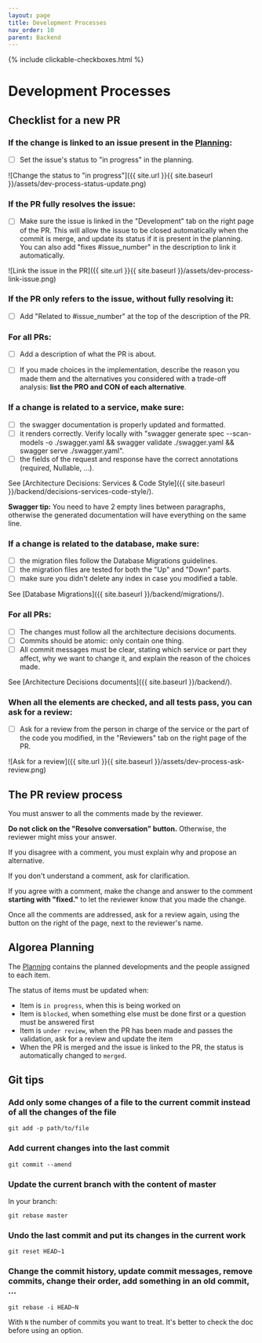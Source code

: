 ```yaml
---
layout: page
title: Development Processes
nav_order: 10
parent: Backend
---
```


{% include clickable-checkboxes.html %}

# Development Processes

## Checklist for a new PR

### If the change is linked to an issue present in the [Planning](https://github.com/orgs/France-ioi/projects/2):

- [ ] Set the issue's status to "in progress" in the planning.

![Change the status to "in progress"]({{ site.url }}{{ site.baseurl }}/assets/dev-process-status-update.png)

### If the PR fully resolves the issue:

- [ ] Make sure the issue is linked in the "Development" tab on the right page of the PR. This will allow the issue to be closed automatically when the commit is merge, and update its status if it is present in the planning. You can also add "fixes #issue_number" in the description to link it automatically.

![Link the issue in the PR]({{ site.url }}{{ site.baseurl }}/assets/dev-process-link-issue.png)

### If the PR only refers to the issue, without fully resolving it:

- [ ] Add "Related to #issue_number" at the top of the description of the PR.

### For all PRs:

- [ ] Add a description of what the PR is about.
- [ ] If you made choices in the implementation, describe the reason you made them and the alternatives you considered with a trade-off analysis: **list the PRO and CON of each alternative**.


### If a change is related to a service, make sure:

- [ ] the swagger documentation is properly updated and formatted.
- [ ] it renders correctly. Verify locally with "swagger generate spec --scan-models -o ./swagger.yaml && swagger validate ./swagger.yaml && swagger serve ./swagger.yaml".
- [ ] the fields of the request and response have the correct annotations (required, Nullable, ...).

See [Architecture Decisions: Services & Code Style]({{ site.baseurl }}/backend/decisions-services-code-style/).

**Swagger tip:** You need to have 2 empty lines between paragraphs, otherwise the generated documentation will have everything on the same line.

### If a change is related to the database, make sure:

- [ ] the migration files follow the Database Migrations guidelines.
- [ ] the migration files are tested for both the "Up" and "Down" parts.
- [ ] make sure you didn't delete any index in case you modified a table.

See [Database Migrations]({{ site.baseurl }}/backend/migrations/).

### For all PRs:

- [ ] The changes must follow all the architecture decisions documents.
- [ ] Commits should be atomic: only contain one thing.
- [ ] All commit messages must be clear, stating which service or part they affect, why we want to change it, and explain the reason of the choices made.

See [Architecture Decisions documents]({{ site.baseurl }}/backend/).

### When all the elements are checked, and all tests pass, you can ask for a review:

- [ ] Ask for a review from the person in charge of the service or the part of the code you modified, in the "Reviewers" tab on the right page of the PR.

![Ask for a review]({{ site.url }}{{ site.baseurl }}/assets/dev-process-ask-review.png)


## The PR review process

You must answer to all the comments made by the reviewer.

**Do not click on the "Resolve conversation" button.** Otherwise, the reviewer might miss your answer.

If you disagree with a comment, you must explain why and propose an alternative.

If you don't understand a comment, ask for clarification.

If you agree with a comment, make the change and answer to the comment **starting with "fixed."** to let the reviewer know that you made the change.

Once all the comments are addressed, ask for a review again, using the button on the right of the page, next to the reviewer's name.



## Algorea Planning

The [Planning](https://github.com/orgs/France-ioi/projects/2) contains the planned developments and the people assigned to each item.

The status of items must be updated when:
- Item is `in progress`, when this is being worked on
- Item is `blocked`, when something else must be done first or a question must be answered first
- Item is `under review`, when the PR has been made and passes the validation, ask for a review and update the item
- When the PR is merged and the issue is linked to the PR, the status is automatically changed to `merged`.


## Git tips

### Add only some changes of a file to the current commit instead of all the changes of the file

`git add -p path/to/file`


### Add current changes into the last commit

`git commit --amend`


### Update the current branch with the content of master

In your branch:

`git rebase master`


### Undo the last commit and put its changes in the current work

`git reset HEAD~1`


### Change the commit history, update commit messages, remove commits, change their order, add something in an old commit, ...

`git rebase -i HEAD~N`

With `N` the number of commits you want to treat.
It's better to check the doc before using an option.
